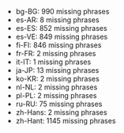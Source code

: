 - bg-BG: 990 missing phrases
- es-AR: 8 missing phrases
- es-ES: 852 missing phrases
- es-VE: 849 missing phrases
- fi-FI: 846 missing phrases
- fr-FR: 2 missing phrases
- it-IT: 1 missing phrases
- ja-JP: 13 missing phrases
- ko-KR: 2 missing phrases
- nl-NL: 2 missing phrases
- pl-PL: 2 missing phrases
- ru-RU: 75 missing phrases
- zh-Hans: 2 missing phrases
- zh-Hant: 1145 missing phrases

